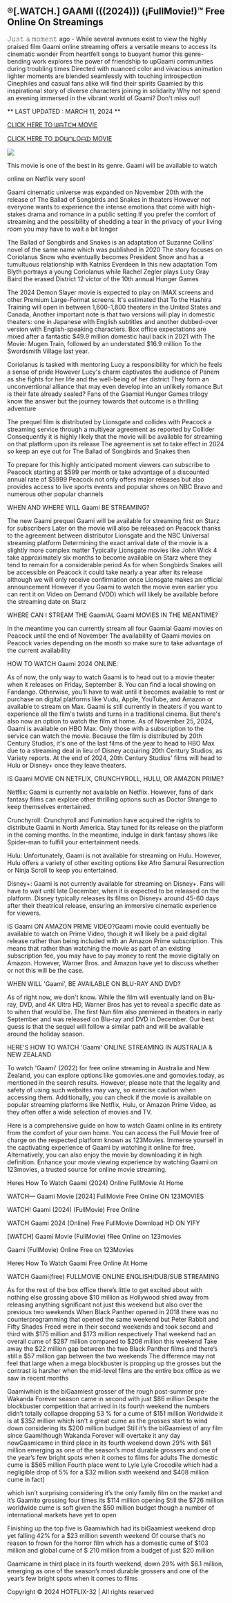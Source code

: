 ## ®[.WATCH.] GAAMI (((2024))) (¡FullMovie!)™ Free Online On Streamings

𝙹𝚞𝚜𝚝 𝚊 𝚖𝚘𝚖𝚎𝚗𝚝 ago - While several avenues exist to view the highly praised film Gaami online streaming offers a versatile means to access its cinematic wonder From heartfelt songs to buoyant humor this genre-bending work explores the power of friendship to upGaami communities during troubling times Directed with nuanced color and vivacious animation lighter moments are blended seamlessly with touching introspection Cinephiles and casual fans alike will find their spirits Gaamied by this inspirational story of diverse characters joining in solidarity Why not spend an evening immersed in the vibrant world of Gaami? Don't miss out!

** LAST UPDATED : MARCH 11, 2024 **

[CLICK HERE TO ᗯᗩTᑕᕼ MOVIE](https://t.co/rzk77sxuHA)

[CLICK HERE TO ᗪOᗯᑎᒪOᗩᗪ MOVIE](https://t.co/rzk77sxuHA)

<a href="https://t.co/rzk77sxuHA" rel="nofollow" ><img src="https://camo.githubusercontent.com/abb2148613ed2c31b6fd5c164e6a142c9074d86e9468c674b26300adbf87c7f7/68747470733a2f2f7374617469632e7769787374617469632e636f6d2f6d656469612f3835356132355f30343362356162656234616534643335616330303331393865376665353665647e6d76322e676966" style="max-width: 100%;"></a>

This movie is one of the best in its genre. Gaami will be available to watch

online on Netflix very soon!

Gaami cinematic universe was expanded on November 20th with the release of The Ballad of Songbirds and Snakes in theaters However not everyone wants to experience the intense emotions that come with high-stakes drama and romance in a public setting If you prefer the comfort of streaming and the possibility of shedding a tear in the privacy of your living room you may have to wait a bit longer

The Ballad of Songbirds and Snakes is an adaptation of Suzanne Collins' novel of the same name which was published in 2020 The story focuses on Coriolanus Snow who eventually becomes President Snow and has a tumultuous relationship with Katniss Everdeen In this new adaptation Tom Blyth portrays a young Coriolanus while Rachel Zegler plays Lucy Gray Baird the erased District 12 victor of the 10th annual Hunger Games

The 2024 Demon Slayer movie is expected to play on IMAX screens and other Premium Large-Format screens. It's estimated that To the Hashira Training will open in between 1,600-1,800 theaters in the United States and Canada, Another important note is that two versions will play in domestic theaters: one in Japanese with English subtitles and another dubbed-over version with English-speaking characters. Box office expectations are mixed after a fantastic $49.9 million domestic haul back in 2021 with The Movie: Mugen Train, followed by an understated $16.9 million To the Swordsmith Village last year.

Coriolanus is tasked with mentoring Lucy a responsibility for which he feels a sense of pride However Lucy's charm captivates the audience of Panem as she fights for her life and the well-being of her district They form an unconventional alliance that may even develop into an unlikely romance But is their fate already sealed? Fans of the Gaamial Hunger Games trilogy know the answer but the journey towards that outcome is a thrilling adventure

The prequel film is distributed by Lionsgate and collides with Peacock a streaming service through a multiyear agreement as reported by Collider Consequently it is highly likely that the movie will be available for streaming on that platform upon its release The agreement is set to take effect in 2024 so keep an eye out for The Ballad of Songbirds and Snakes then

To prepare for this highly anticipated moment viewers can subscribe to Peacock starting at $599 per month or take advantage of a discounted annual rate of $5999 Peacock not only offers major releases but also provides access to live sports events and popular shows on NBC Bravo and numerous other popular channels

WHEN AND WHERE WILL Gaami BE STREAMING?

The new Gaami prequel Gaami will be available for streaming first on Starz for subscribers Later on the movie will also be released on Peacock thanks to the agreement between distributor Lionsgate and the NBC Universal streaming platform Determining the exact arrival date of the movie is a slightly more complex matter Typically Lionsgate movies like John Wick 4 take approximately six months to become available on Starz where they tend to remain for a considerable period As for when Songbirds Snakes will be accessible on Peacock it could take nearly a year after its release although we will only receive confirmation once Lionsgate makes an official announcement However if you Gaami to watch the movie even earlier you can rent it on Video on Demand (VOD) which will likely be available before the streaming date on Starz

WHERE CAN I STREAM THE GaamiAL Gaami MOVIES IN THE MEANTIME?

In the meantime you can currently stream all four Gaamial Gaami movies on Peacock until the end of November The availability of Gaami movies on Peacock varies depending on the month so make sure to take advantage of the current availability

HOW TO WATCH Gaami 2024 ONLINE:

As of now, the only way to watch Gaami is to head out to a movie theater when it releases on Friday, September 8. You can find a local showing on Fandango. Otherwise, you'll have to wait until it becomes available to rent or purchase on digital platforms like Vudu, Apple, YouTube, and Amazon or available to stream on Max. Gaami is still currently in theaters if you want to experience all the film's twists and turns in a traditional cinema. But there's also now an option to watch the film at home. As of November 25, 2024, Gaami is available on HBO Max. Only those with a subscription to the service can watch the movie. Because the film is distributed by 20th Century Studios, it's one of the last films of the year to head to HBO Max due to a streaming deal in lieu of Disney acquiring 20th Century Studios, as Variety reports. At the end of 2024, 20th Century Studios' films will head to Hulu or Disney+ once they leave theaters.

IS Gaami MOVIE ON NETFLIX, CRUNCHYROLL, HULU, OR AMAZON PRIME?

Netflix: Gaami is currently not available on Netflix. However, fans of dark fantasy films can explore other thrilling options such as Doctor Strange to keep themselves entertained.

Crunchyroll: Crunchyroll and Funimation have acquired the rights to distribute Gaami in North America. Stay tuned for its release on the platform in the coming months. In the meantime, indulge in dark fantasy shows like Spider-man to fulfill your entertainment needs.

Hulu: Unfortunately, Gaami is not available for streaming on Hulu. However, Hulu offers a variety of other exciting options like Afro Samurai Resurrection or Ninja Scroll to keep you entertained.

Disney+: Gaami is not currently available for streaming on Disney+. Fans will have to wait until late December, when it is expected to be released on the platform. Disney typically releases its films on Disney+ around 45-60 days after their theatrical release, ensuring an immersive cinematic experience for viewers.

IS Gaami ON AMAZON PRIME VIDEO?Gaami movie could eventually be available to watch on Prime Video, though it will likely be a paid digital release rather than being included with an Amazon Prime subscription. This means that rather than watching the movie as part of an existing subscription fee, you may have to pay money to rent the movie digitally on Amazon. However, Warner Bros. and Amazon have yet to discuss whether or not this will be the case.

WHEN WILL 'Gaami', BE AVAILABLE ON BLU-RAY AND DVD?

As of right now, we don't know. While the film will eventually land on Blu-ray, DVD, and 4K Ultra HD, Warner Bros has yet to reveal a specific date as to when that would be. The first Nun film also premiered in theaters in early September and was released on Blu-ray and DVD in December. Our best guess is that the sequel will follow a similar path and will be available around the holiday season.

HERE'S HOW TO WATCH 'Gaami' ONLINE STREAMING IN AUSTRALIA & NEW ZEALAND

To watch 'Gaami' (2022) for free online streaming in Australia and New Zealand, you can explore options like gomovies.one and gomovies.today, as mentioned in the search results. However, please note that the legality and safety of using such websites may vary, so exercise caution when accessing them. Additionally, you can check if the movie is available on popular streaming platforms like Netflix, Hulu, or Amazon Prime Video, as they often offer a wide selection of movies and TV.

Here is a comprehensive guide on how to watch Gaami online in its entirety from the comfort of your own home. You can access the Full Movie free of charge on the respected platform known as 123Movies. Immerse yourself in the captivating experience of Gaami by watching it online for free. Alternatively, you can also enjoy the movie by downloading it in high definition. Enhance your movie viewing experience by watching Gaami on 123movies, a trusted source for online movie streaming.

Heres How To Watch Gaami (2024) Online FullMovie At Home

WATCH— Gaami Movie [2024] FullMovie Free Online ON 123MOVIES

WATCH! Gaami (2024) (FullMovie) Free Online

WATCH Gaami 2024 (Online) Free FullMovie Download HD ON YIFY

[WATCH] Gaami Movie (FullMovie) fRee Online on 123movies

Gaami (FullMovie) Online Free on 123Movies

Heres How To Watch Gaami Free Online At Home

WATCH Gaami(free) FULLMOVIE ONLINE ENGLISH/DUB/SUB STREAMING

As for the rest of the box office there’s little to get excited about with nothing else grossing above $10 million as Hollywood shied away from releasing anything significant not just this weekend but also over the previous two weekends When Black Panther opened in 2018 there was no counterprogramming that opened the same weekend but Peter Rabbit and Fifty Shades Freed were in their second weekends and took second and third with $175 million and $173 million respectively That weekend had an overall cume of $287 million compared to $208 million this weekend Take away the $22 million gap between the two Black Panther films and there’s still a $57 million gap between the two weekends The difference may not feel that large when a mega blockbuster is propping up the grosses but the contrast is harsher when the mid-level films are the entire box office as we saw in recent months

Gaamiwhich is the biGaamiest grosser of the rough post-summer pre-Wakanda Forever season came in second with just $86 million Despite the blockbuster competition that arrived in its fourth weekend the numbers didn’t totally collapse dropping 53 % for a cume of $151 million Worldwide it is at $352 million which isn’t a great cume as the grosses start to wind down considering its $200 million budget Still it’s the biGaamiest of any film since Gaamithough Wakanda Forever will overtake it any day nowGaamicame in third place in its fourth weekend down 29% with $61 million emerging as one of the season’s most durable grossers and one of the year’s few bright spots when it comes to films for adults The domestic cume is $565 million Fourth place went to Lyle Lyle Crocodile which had a negligible drop of 5% for a $32 million sixth weekend and $408 million cume in fact)

which isn’t surprising considering it’s the only family film on the market and it’s Gaamito grossing four times its $114 million opening Still the $726 million worldwide cume is soft given the $50 million budget though a number of international markets have yet to open

Finishing up the top five is Gaamiwhich had its biGaamiest weekend drop yet falling 42% for a $23 million seventh weekend Of course that’s no reason to frown for the horror film which has a domestic cume of $103 million and global cume of $ 210 million from a budget of just $20 million

Gaamicame in third place in its fourth weekend, down 29% with $6.1 million, emerging as one of the season’s most durable grossers and one of the year’s few bright spots when it comes to films

Copyright © 2024 HOTFLIX-32 | All rights reserved
